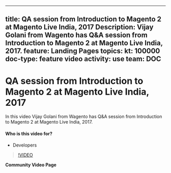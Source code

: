 
---
title: QA session from Introduction to Magento 2 at Magento Live India, 2017
Description: Vijay Golani from Wagento has Q&A session from Introduction to Magento 2 at Magento Live India, 2017.
feature: Landing Pages
topics:
kt: 100000
doc-type: feature video
activity: use
team: DOC
---
# QA session from Introduction to Magento 2 at Magento Live India, 2017

In this video Vijay Golani from Wagento has Q&A session from Introduction to Magento 2 at Magento Live India, 2017.

#### Who is this video for?
* Developers

>[!VIDEO](https://video.tv.adobe.com/v/35769)

**Community Video Page**